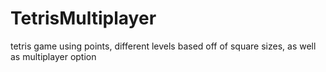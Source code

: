 # TetrisMultiplayer
tetris game using points, different levels based off of square sizes, as well as multiplayer option

